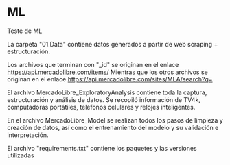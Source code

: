 # ML
Teste de ML

La carpeta "01.Data" contiene datos generados a partir de web scraping + estructuración.

Los archivos que terminan con "_id" se originan en el enlace https://api.mercadolibre.com/items/
Mientras que los otros archivos se originan en el enlace https://api.mercadolibre.com/sites/MLA/search?q=

El archivo MercadoLibre_ExploratoryAnalysis contiene toda la captura, estructuración y análisis de datos. Se recopiló información de TV4k, computadoras portátiles, teléfonos celulares y relojes inteligentes.

En el archivo MercadoLibre_Model se realizan todos los pasos de limpieza y creación de datos, así como el entrenamiento del modelo y su validación e interpretación.

El archivo "requirements.txt" contiene los paquetes y las versiones utilizadas
